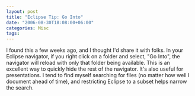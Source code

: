```yaml
---
layout: post
title: "Eclipse Tip: Go Into"
date: "2006-08-30T18:08:00+06:00"
categories: Misc 
tags: 
---
```


I found this a few weeks ago, and I thought I'd share it with folks. In your Eclipse navigator, if you right click on a folder and select, "Go Into", the navigator will reload with only that folder being available. This is an excellent way to quickly hide the rest of the navigator. It's also useful for presentations. I tend to find myself searching for files (no matter how well I document ahead of time), and restricting Eclipse to a subset helps narrow the search.